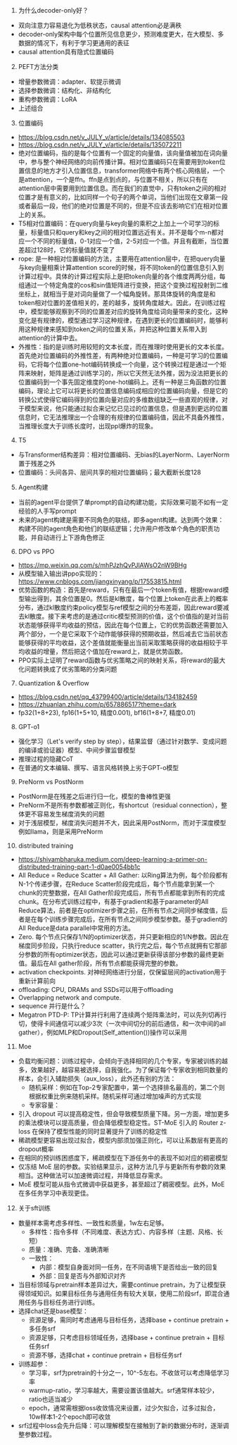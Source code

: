 1. 为什么decoder-only好？
- 双向注意力容易退化为低秩状态，causal attention必是满秩
- decoder-only架构中每个位置所见信息更少，预测难度更大，在大模型、多数据的情况下，有利于学习更通用的表征
- causal attention具有隐式位置编码

2. PEFT方法分类
- 增量参数微调：adapter、软提示微调
- 选择参数微调：结构化、非结构化
- 重构参数微调：LoRA
- 上述组合

3. 位置编码
- https://blog.csdn.net/v_JULY_v/article/details/134085503
- https://blog.csdn.net/v_JULY_v/article/details/135072211
- 绝对位置编码，指的是每个位置有一个固定的向量值，该向量值被加在词向量中，参与整个神经网络的向前传播计算。相对位置编码只在需要用到token位置信息的地方才引入位置信息，transformer网络中有两个核心网络层，一个是attention，一个是ffn。ffn是点到点的，与位置不相关，所以只有在attention层中需要用到位置信息。而在我们的直觉中，只有token之间的相对位置才是有意义的，比如同样一个句子的两个单词，当他们出现在文章第一段或者最后一段，他们的绝对位置是不同的，但是不应该去影响它们在相对位置上的关系。
- T5相对位置编码：在query向量与key向量的乘积之上加上一个可学习的标量，标量值只和query和key之间的相对位置远近有关。并不是每个m-n都对应一个不同的标量值，0-1对应一个值，2-5对应一个值。并且有截断，当位置差超过128时，它的标量值就不变了
- rope: 是一种相对位置编码的方法，主要用在attention层中，在把query向量与key向量相乘计算attention score的时候，将不同token的位置信息引入到计算过程中。具体的计算过程实际上是把token向量的各个维度两两分组，每组通过一个特定角度的cos和sin值矩阵进行变换，把这个变换过程投射到二维坐标上，就相当于是对词向量做了一个幅角旋转。那具体旋转的角度是和token相对位置的差值相关的，差的越多，旋转角度越大。因此，在训练过程中，模型能够观察到不同的位置差对应的旋转角度给词向量带来的变化，这种变化是有规律的，模型通过学习这种规律，在遇到更长的位置编码时，能够利用这种规律来感知到token之间的位置关系，并把这种位置关系带入到attention的计算中去。
- 外推性：指的是训练时用较短的文本长度，而在推理时使用更长的文本长度。首先绝对位置编码的外推性差，有两种绝对位置编码，一种是可学习的位置编码，它将每个位置one-hot编码转换成一个向量，这个转换过程是通过一个矩阵来映射，矩阵是通过训练学习的，所以它天然无法外推，因为没法把更长的位置编码到一个事先固定维度的one-hot编码上。还有一种是三角函数的位置编码，理论上它可以将更长的位置信息编码成相应的位置编码向量，但是它的转换公式使得它编码得到的位置向量对应的多维数组缺乏一些直观的规律，对于模型来说，他只能通过拟合来记忆已见过的位置信息，但是遇到更远的位置信息时，它无法推理出一个合理的有规律的位置编码值，因此不具备外推性，当推理长度大于训练长度时，出现ppl爆炸的现象。

4. T5
- 与Transformer结构差异：相对位置编码、无bias的LayerNorm、LayerNorm置于残差之外
- 位置编码：头间各异、层间共享的相对位置编码；最大截断长度128

5. Agent构建
- 当前的agent平台提供了单prompt的自动构建功能，实际效果可能不如有一定经验的人手写prompt
- 未来的agent构建是需要不同角色的联结，即多agent构建。达到两个效果：构建不同的agent角色和他们的联结逻辑；允许用户修改单个角色的职责功能，并自动进行上下游角色修正

6. DPO vs PPO
- https://mp.weixin.qq.com/s/mhPJzhQvPJlAWsO2nW9BHg
- 从模型输入输出讲ppo实现的：https://www.cnblogs.com/jiangxinyang/p/17553815.html
- 优势函数的构造：首先是reward，只有在最后一个token有值，根据reward模型输出得到，其余位置是0。然后是kl散度，每个位置上token在此表上的概率分布，通过kl散度约束policy模型与ref模型之间的分布差距，因此reward要减去kl散度。接下来考虑的是通过critic模型预测的价值，这个价值指的是对当前状态能够获得平均收益的预估，因此在每个位置上，它的优势函数还需要加入两个部分，一个是它采取下个动作能够获得的预期收益，然后减去它当前状态能够获得的平均收益，这个差值就能衡量出当前采取策略获得的收益相较于平均收益的增量，然后把这个值加在reward上，就是优势函数。
- PPO实际上证明了reward函数与优劣策略之间的映射关系，将reward的最大化问题转换成了优劣策略的分类问题

7. Quantization & Overflow
- https://blog.csdn.net/qq_43799400/article/details/134182459
- https://zhuanlan.zhihu.com/p/657886517?theme=dark
- fp32(1+8+23), fp16(1+5+10, 精度0.001), bf16(1+8+7, 精度0.01)

8. GPT-o1
- 强化学习（Let's verify step by step），结果监督（通过针对数学、变成问题的编译或验证器）模型、中间步骤监督模型
- 推理过程的隐藏CoT
- 在普通的文本编辑、撰写、语言风格转换上劣于GPT-o模型

9. PreNorm vs PostNorm
- PostNorm是在残差之后进行归一化，模型的鲁棒性更强
- PreNorm不是所有参数都被正则化，有shortcut（residual connection），整体更不容易发生梯度消失的问题
- 对于浅层模型，梯度消失问题并不大，因此采用PostNorm，而对于深度模型例如llama，则是采用PreNorm

10. distributed training
- https://shivambharuka.medium.com/deep-learning-a-primer-on-distributed-training-part-1-d0ae0054bb1c
- All Reduce = Reduce Scatter + All Gather: 以Ring算法为例，每个阶段都有N-1个传递步骤，在Reduce Scatter阶段完成后，每个节点能拿到某一个chunk的完整数据，在All Gather阶段完成后，所有节点都能拿到所有的完成chunk。在分布式训练过程中，有基于gradient和基于parameter的All Reduce算法，前者是在optimizer步骤之前，在所有节点之间同步梯度值，后者是在每个训练步骤完成后，在所有节点之间同步模型参数。基于gradient的All Reduce是data parallel中常用的方法。
- Zero. 每个节点只保存1/N的optimizer状态，并只更新相应的1/N参数。因此在梯度同步阶段，只执行reduce scatter，执行完之后，每个节点就拥有它那部分参数的所有optimizer状态，因此可以通过更新获得该部分参数的最终更新值。最后在All gather阶段，所有节点都能获得完整的参数。
- activation checkpoints. 对神经网络进行分层，仅保留层间的activation用于重新计算前向
- offloading: CPU, DRAMs and SSDs可以用于offloading
- Overlapping network and compute.
- sequence 并行是什么？
- Megatron PTD-P: TP计算并行利用了连续两个矩阵乘法时，可以先列切再行切，使得卡间通信可以减少3次（一次中间切分的前后通信，和一次中间的all gather），例如MLP和Dropout(Self_attention())操作可以采用

11. Moe
- 负载均衡问题：训练过程中，会倾向于选择相同的几个专家，专家被训练的越多，效果越好，越容易被选择，自我强化。为了保证每个专家收到相同数量的样本，会引入辅助损失（aux_loss），此外还有别的方法：
  - 随机采样：例如在Top-2专家配置中，第一个选择排名最高的，第二个则根据权重比例来随机采样。随机采样可通过增加噪声的方式实现
  - 专家容量：
- 引入 dropout 可以提高稳定性，但会导致模型质量下降。另一方面，增加更多的乘法模块可以提高质量，但会降低模型稳定性。ST-MoE 引入的 Router z-loss 在保持了模型性能的同时显著提升了训练的稳定性
- 稀疏模型更容易出现过拟合，模型内部须加强正则化，可以让系数层有更高的dropout概率
- 在相同的预训练困惑度下，稀疏模型在下游任务中的表现不如对应的稠密模型
- 仅冻结 MoE 层的参数。实验结果显示，这种方法几乎与更新所有参数的效果相当。这种做法可以加速微调过程，并降低显存需求。
- MoE 模型可能从指令式微调中获益更多，甚至超过了稠密模型。此外，MoE 在多任务学习中表现更佳。

12. 关于sft训练
- 数量样本需考虑多样性、一致性和质量，1w左右足够。
    - 多样性：指令多样（不同难度、表达方式）、内容多样（主题、风格、长短）
    - 质量：准确、完备、准确清晰
    - 一致性：
      - 内部：模型自身面对同一任务，在不同语境下是否给出一致的回复
      - 外部：回复是否与外部知识对齐
- 当目标领域与pretrain样本差异过大，需要continue pretrain，为了让模型获得领域知识。如果目标任务与通用任务有较大关联，使用二阶段srf，即混合通用任务与目标任务进行训练。
- 选择chat还是base模型：
  - 资源足够，需同时考虑通用与目标任务，选择base + continue pretrain + 多任务srf
  - 资源足够，只考虑目标领域任务，选择base + continue pretrain + 目标任务srf
  - 资源不够，选择chat + continue pretrain + 目标任务srf
- 训练超参：
  - 学习率，srf为pretrain的十分之一，10^-5左右。不收敛可以考虑降低学习率
  - warmup-ratio，学习率越大，需要设置该值越大。srf通常样本较少，ratio也适当减少
  - epoch，通常需根据loss收敛情况来设置，过少欠拟合，过多过拟合，10w样本1-2个epoch即可收敛
- srf过程中loss会先升后降：可以理解模型在接触到了新的数据分布时，逐渐调整参数过程。
